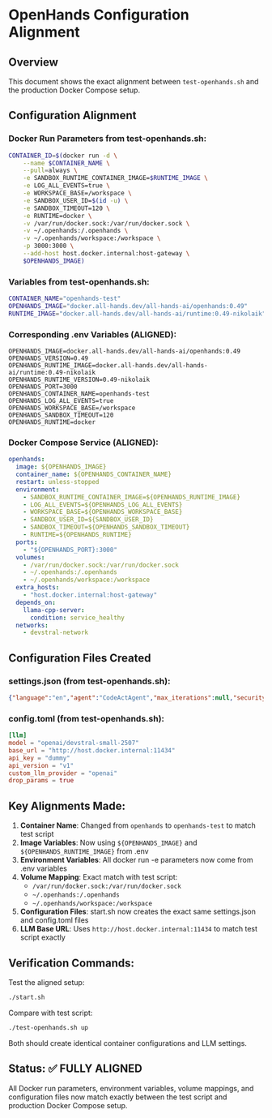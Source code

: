 # OpenHands Configuration Alignment

## Overview
This document shows the exact alignment between `test-openhands.sh` and the production Docker Compose setup.

## Configuration Alignment

### Docker Run Parameters from test-openhands.sh:
```bash
CONTAINER_ID=$(docker run -d \
    --name $CONTAINER_NAME \
    --pull=always \
    -e SANDBOX_RUNTIME_CONTAINER_IMAGE=$RUNTIME_IMAGE \
    -e LOG_ALL_EVENTS=true \
    -e WORKSPACE_BASE=/workspace \
    -e SANDBOX_USER_ID=$(id -u) \
    -e SANDBOX_TIMEOUT=120 \
    -e RUNTIME=docker \
    -v /var/run/docker.sock:/var/run/docker.sock \
    -v ~/.openhands:/.openhands \
    -v ~/.openhands/workspace:/workspace \
    -p 3000:3000 \
    --add-host host.docker.internal:host-gateway \
    $OPENHANDS_IMAGE)
```

### Variables from test-openhands.sh:
```bash
CONTAINER_NAME="openhands-test"
OPENHANDS_IMAGE="docker.all-hands.dev/all-hands-ai/openhands:0.49"
RUNTIME_IMAGE="docker.all-hands.dev/all-hands-ai/runtime:0.49-nikolaik"
```

### Corresponding .env Variables (ALIGNED):
```env
OPENHANDS_IMAGE=docker.all-hands.dev/all-hands-ai/openhands:0.49
OPENHANDS_VERSION=0.49
OPENHANDS_RUNTIME_IMAGE=docker.all-hands.dev/all-hands-ai/runtime:0.49-nikolaik
OPENHANDS_RUNTIME_VERSION=0.49-nikolaik
OPENHANDS_PORT=3000
OPENHANDS_CONTAINER_NAME=openhands-test
OPENHANDS_LOG_ALL_EVENTS=true
OPENHANDS_WORKSPACE_BASE=/workspace
OPENHANDS_SANDBOX_TIMEOUT=120
OPENHANDS_RUNTIME=docker
```

### Docker Compose Service (ALIGNED):
```yaml
openhands:
  image: ${OPENHANDS_IMAGE}
  container_name: ${OPENHANDS_CONTAINER_NAME}
  restart: unless-stopped
  environment:
    - SANDBOX_RUNTIME_CONTAINER_IMAGE=${OPENHANDS_RUNTIME_IMAGE}
    - LOG_ALL_EVENTS=${OPENHANDS_LOG_ALL_EVENTS}
    - WORKSPACE_BASE=${OPENHANDS_WORKSPACE_BASE}
    - SANDBOX_USER_ID=${SANDBOX_USER_ID}
    - SANDBOX_TIMEOUT=${OPENHANDS_SANDBOX_TIMEOUT}
    - RUNTIME=${OPENHANDS_RUNTIME}
  ports:
    - "${OPENHANDS_PORT}:3000"
  volumes:
    - /var/run/docker.sock:/var/run/docker.sock
    - ~/.openhands:/.openhands
    - ~/.openhands/workspace:/workspace
  extra_hosts:
    - "host.docker.internal:host-gateway"
  depends_on:
    llama-cpp-server:
      condition: service_healthy
  networks:
    - devstral-network
```

## Configuration Files Created

### settings.json (from test-openhands.sh):
```json
{"language":"en","agent":"CodeActAgent","max_iterations":null,"security_analyzer":null,"confirmation_mode":false,"llm_model":"openai/devstral-small-2507","llm_api_key":"DEVSTRAL","llm_base_url":"http://host.docker.internal:11434","remote_runtime_resource_factor":1,"secrets_store":{"provider_tokens":{}},"enable_default_condenser":true,"enable_sound_notifications":false,"enable_proactive_conversation_starters":false,"user_consents_to_analytics":false,"sandbox_base_container_image":null,"sandbox_runtime_container_image":null,"mcp_config":{"sse_servers":[],"stdio_servers":[],"shttp_servers":[]},"search_api_key":"","sandbox_api_key":null,"max_budget_per_task":null,"email":null,"email_verified":null}
```

### config.toml (from test-openhands.sh):
```toml
[llm]
model = "openai/devstral-small-2507"
base_url = "http://host.docker.internal:11434"
api_key = "dummy"
api_version = "v1"
custom_llm_provider = "openai"
drop_params = true
```

## Key Alignments Made:

1. **Container Name**: Changed from `openhands` to `openhands-test` to match test script
2. **Image Variables**: Now using `${OPENHANDS_IMAGE}` and `${OPENHANDS_RUNTIME_IMAGE}` from .env
3. **Environment Variables**: All docker run -e parameters now come from .env variables
4. **Volume Mapping**: Exact match with test script:
   - `/var/run/docker.sock:/var/run/docker.sock`
   - `~/.openhands:/.openhands`
   - `~/.openhands/workspace:/workspace`
5. **Configuration Files**: start.sh now creates the exact same settings.json and config.toml files
6. **LLM Base URL**: Uses `http://host.docker.internal:11434` to match test script exactly

## Verification Commands:

Test the aligned setup:
```bash
./start.sh
```

Compare with test script:
```bash
./test-openhands.sh up
```

Both should create identical container configurations and LLM settings.

## Status: ✅ FULLY ALIGNED

All Docker run parameters, environment variables, volume mappings, and configuration files now match exactly between the test script and production Docker Compose setup.
